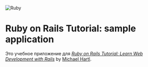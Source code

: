 ![Ruby](https://github.com/belousov-m/ror_tutorial/workflows/Ruby/badge.svg?event=push)

# Ruby on Rails Tutorial: sample application

Это учебное приложение для
[*Ruby on Rails Tutorial:
Learn Web Development with Rails*](http://www.railstutorial.org/)
by [Michael Hartl](http://www.michaelhartl.com/).
